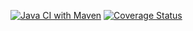 [![Java CI with Maven](https://github.com/NtrLk/Assignment-2-Maven/actions/workflows/main.yml/badge.svg)](https://github.com/NtrLk/Assignment-2-Maven/actions/workflows/main.yml)
[![Coverage Status](https://coveralls.io/repos/github/NtrLk/Assignment-2-Maven/badge.svg?branch=main)](https://coveralls.io/github/NtrLk/Assignment-2-Maven?branch=main)
